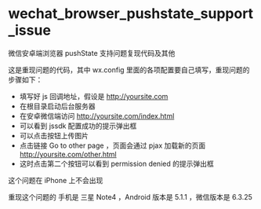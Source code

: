 # wechat_browser_pushstate_support_issue

微信安卓端浏览器 pushState 支持问题复现代码及其他

这是重现问题的代码，其中 wx.config 里面的各项配置要自己填写，重现问题的步骤如下：

- 填写好 js 回调地址，假设是 http://yoursite.com
- 在根目录启动后台服务器
- 在安卓微信端访问 http://yoursite.com/index.html
- 可以看到 jssdk 配置成功的提示弹出框
- 可以点击按钮上传图片
- 点击链接 Go to other page ，页面会通过 pjax 加载新的页面 http://yoursite.com/other.html
- 这时点击第二个按钮可以看到 permission denied 的提示弹出框

这个问题在 iPhone 上不会出现

重现这个问题的 手机是 三星 Note4 ，Android 版本是 5.1.1 ，微信版本是 6.3.25
